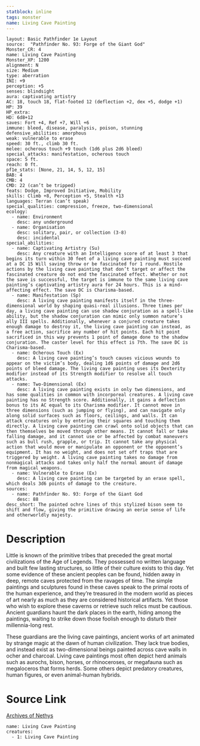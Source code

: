 ```yaml
---
statblock: inline
tags: monster
name: Living Cave Painting
---
```

```statblock
layout: Basic Pathfinder 1e Layout
source:  "Pathfinder No. 93: Forge of the Giant God"
Monster_CR: 4
name: Living Cave Painting
Monster_XP: 1200
alignment: N
size: Medium
type: aberration
INI: +9
perception: +5
senses: blindsight
aura: captivating artistry
AC: 18, touch 18, flat-footed 12 (deflection +2, dex +5, dodge +1)
HP: 39
HP_extra: 
HD: 6d8+12
saves: Fort +4, Ref +7, Will +6
immune: bleed, disease, paralysis, poison, stunning
defensive_abilities: amorphous
weak: vulnerable to erase
speed: 30 ft., climb 30 ft.
melee: ocherous touch +9 touch (1d6 plus 2d6 bleed)
special_attacks: manifestation, ocherous touch
space: 5 ft.
reach: 0 ft.
pf1e_stats: [None, 21, 14, 5, 12, 15]
BAB: 4
CMB: 4
CMD: 22 (can’t be tripped)
feats: Dodge, Improved Initiative, Mobility
skills: Climb +8, Perception +5, Stealth +13
languages: Terran (can’t speak)
special_qualities: compression, freeze, two-dimensional
ecology:
  - name: Environment
    desc: any underground
  - name: Organisation
    desc: solitary, pair, or collection (3-8)
    desc: incidental
special_abilities:
  - name: Captivating Artistry (Su)
    desc: Any creature with an Intelligence score of at least 3 that begins its turn within 30 feet of a living cave painting must succeed at a DC 15 Will saving throw or be fascinated for 1 round. Hostile actions by the living cave painting that don’t target or affect the fascinated creature do not end the fascinated effect. Whether or not the save is successful, the target is immune to the same living cave painting’s captivating artistry aura for 24 hours. This is a mind-affecting effect. The save DC is Charisma-based.
  - name: Manifestation (Sp)
    desc: A living cave painting manifests itself in the three-dimensional world by shaping quasi-real illusions. Three times per day, a living cave painting can use shadow conjuration as a spell-like ability, but the shadow conjuration can mimic only summon nature’s ally III spells. Additionally, whenever a conjured creature takes enough damage to destroy it, the living cave painting can instead, as a free action, sacrifice any number of hit points. Each hit point sacrificed in this way prevents 1 point of damage done to the shadow conjuration. The caster level for this effect is 7th. The save DC is Charisma-based.
  - name: Ocherous Touch (Ex)
    desc: A living cave painting’s touch causes vicious wounds to appear on the victim’s body, dealing 1d6 points of damage and 2d6 points of bleed damage. The living cave painting uses its Dexterity modifier instead of its Strength modifier to resolve all touch attacks.
  - name: Two-Dimensional (Ex)
    desc: A living cave painting exists in only two dimensions, and has some qualities in common with incorporeal creatures. A living cave painting has no Strength score. Additionally, it gains a deflection bonus to its AC equal to its Charisma modifier. It cannot move in three dimensions (such as jumping or flying), and can navigate only along solid surfaces such as floors, ceilings, and walls. It can attack creatures only by entering their squares and touching them directly. A living cave painting can crawl onto solid objects that can then themselves be moved through other means. It cannot fall or take falling damage, and it cannot use or be affected by combat maneuvers such as bull rush, grapple, or trip. It cannot take any physical action that would move or manipulate an opponent or the opponent’s equipment. It has no weight, and does not set off traps that are triggered by weight. A living cave painting takes no damage from nonmagical attacks and takes only half the normal amount of damage from magical weapons.
  - name: Vulnerable to Erase (Ex)
    desc: A living cave painting can be targeted by an erase spell, which deals 3d6 points of damage to the creature.
sources:
  - name: Pathfinder No. 93: Forge of the Giant God
    desc: 88
desc_short: The painted ochre lines of this stylized bison seem to shift and flow, giving the primitive drawing an eerie sense of life and otherworldly majesty.
```
# Description
Little is known of the primitive tribes that preceded the great mortal civilizations of the Age of Legends. They possessed no written language and built few lasting structures, so little of their culture exists to this day. Yet some evidence of these ancient peoples can be found, hidden away in deep, remote caves protected from the ravages of time. The simple paintings and sculptures found in these caves speak to the primal roots of the human experience, and they’re treasured in the modern world as pieces of art nearly as much as they are considered historical artifacts. Yet those who wish to explore these caverns or retrieve such relics must be cautious. Ancient guardians haunt the dark places in the earth, hiding among the paintings, waiting to strike down those foolish enough to disturb their millennia-long rest.

These guardians are the living cave paintings, ancient works of art animated by strange magic at the dawn of human civilization. They lack true bodies, and instead exist as two-dimensional beings painted across cave walls in ocher and charcoal. Living cave paintings most often depict herd animals such as aurochs, bison, horses, or rhinoceroses, or megafauna such as megaloceros that forms herds. Some others depict predatory creatures, human figures, or even animal-human hybrids.
# Source Link
[Archives of Nethys](https://aonprd.com/MonsterDisplay.aspx?ItemName=Living%20Cave%20Painting)
```encounter-table
name: Living Cave Painting
creatures:
  - 1: Living Cave Painting
```

